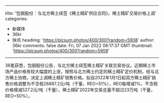 
---
title: '包钢股份：与北方稀土续签《稀土精矿供应合同》，稀土精矿交易价格上调'
categories: 
 - 新媒体
 - 36kr
 - 快讯
headimg: 'https://picsum.photos/400/300?random=5908'
author: 36kr
comments: false
date: Fri, 07 Jan 2022 08:17:37 GMT
thumbnail: 'https://picsum.photos/400/300?random=5908'
---

<div>   
36氪获悉，包钢股份公告，与北方稀土续签稀土精矿关联交易协议。近期稀土市场产品价格有较大幅度的上涨，按照与北方稀土约定的稀土精矿定价机制，经与北方稀土协商，决定上调稀土精矿销售价格。拟自2022年1月1日起双方稀土精矿销售价格调整为不含税26887.2元/吨（干量，REO=51%），REO每增减1%，不含税价格增减527.2元/吨（干量），稀土精矿2022年交易总量不超过23万吨（干量，REO=50%）。  
</div>
            